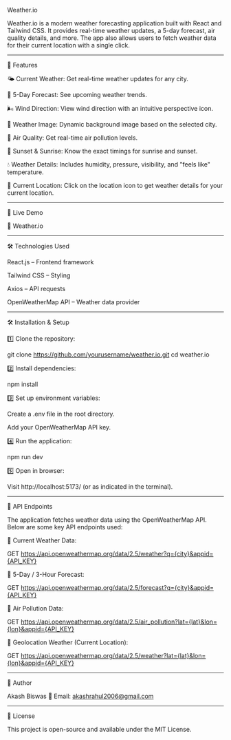 Weather.io



Weather.io is a modern weather forecasting application built with React and Tailwind CSS. It provides real-time weather updates, a 5-day forecast, air quality details, and more. The app also allows users to fetch weather data for their current location with a single click.


---

🌟 Features

🌤 Current Weather: Get real-time weather updates for any city.

📅 5-Day Forecast: See upcoming weather trends.

🌬 Wind Direction: View wind direction with an intuitive perspective icon.

🌆 Weather Image: Dynamic background image based on the selected city.

🌿 Air Quality: Get real-time air pollution levels.

🌅 Sunset & Sunrise: Know the exact timings for sunrise and sunset.

💧 Weather Details: Includes humidity, pressure, visibility, and "feels like" temperature.

📍 Current Location: Click on the location icon to get weather details for your current location.



---

🚀 Live Demo

🔗 Weather.io


---

🛠 Technologies Used

React.js – Frontend framework

Tailwind CSS – Styling

Axios – API requests

OpenWeatherMap API – Weather data provider



---

🛠 Installation & Setup

1️⃣ Clone the repository:

git clone https://github.com/yourusername/weather.io.git
cd weather.io

2️⃣ Install dependencies:

npm install

3️⃣ Set up environment variables:

Create a .env file in the root directory.

Add your OpenWeatherMap API key.


4️⃣ Run the application:

npm run dev

5️⃣ Open in browser:

Visit http://localhost:5173/ (or as indicated in the terminal).



---

🔗 API Endpoints

The application fetches weather data using the OpenWeatherMap API. Below are some key API endpoints used:

🔹 Current Weather Data:

GET https://api.openweathermap.org/data/2.5/weather?q={city}&appid={API_KEY}

🔹 5-Day / 3-Hour Forecast:

GET https://api.openweathermap.org/data/2.5/forecast?q={city}&appid={API_KEY}

🔹 Air Pollution Data:

GET https://api.openweathermap.org/data/2.5/air_pollution?lat={lat}&lon={lon}&appid={API_KEY}

🔹 Geolocation Weather (Current Location):

GET https://api.openweathermap.org/data/2.5/weather?lat={lat}&lon={lon}&appid={API_KEY}


---

👤 Author

Akash Biswas 
📩 Email: akashrahul2006@gmail.com



---

📜 License

This project is open-source and available under the MIT License.

